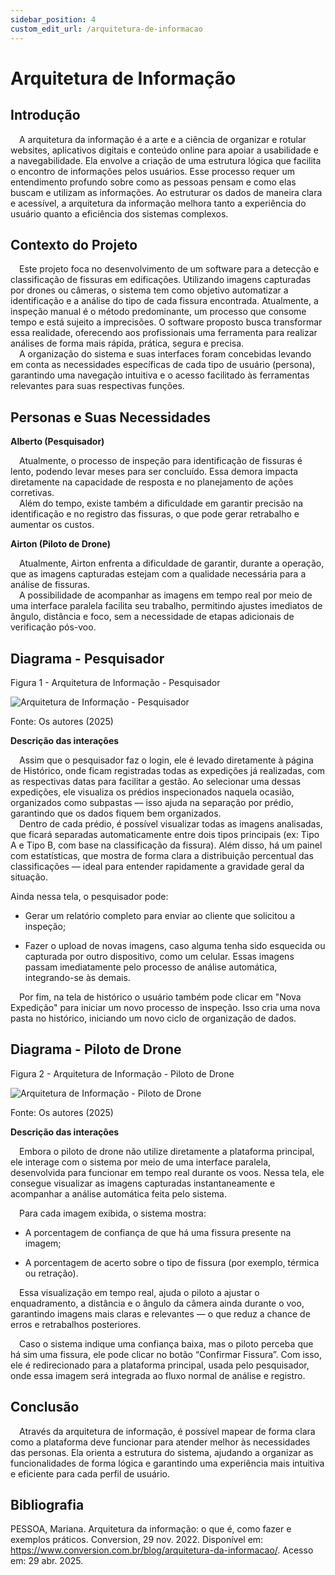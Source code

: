 ```yaml
---
sidebar_position: 4
custom_edit_url: /arquitetura-de-informacao
---
```


# Arquitetura de Informação

## Introdução

&emsp;A arquitetura da informação é a arte e a ciência de organizar e rotular websites, aplicativos digitais e conteúdo online para apoiar a usabilidade e a navegabilidade. Ela envolve a criação de uma estrutura lógica que facilita o encontro de informações pelos usuários. Esse processo requer um entendimento profundo sobre como as pessoas pensam e como elas buscam e utilizam as informações. Ao estruturar os dados de maneira clara e acessível, a arquitetura da informação melhora tanto a experiência do usuário quanto a eficiência dos sistemas complexos.

## Contexto do Projeto

&emsp;Este projeto foca no desenvolvimento de um software para a detecção e classificação de fissuras em edificações. Utilizando imagens capturadas por drones ou câmeras, o sistema tem como objetivo automatizar a identificação e a análise do tipo de cada fissura encontrada. Atualmente, a inspeção manual é o método predominante, um processo que consome tempo e está sujeito a imprecisões. O software proposto busca transformar essa realidade, oferecendo aos profissionais uma ferramenta para realizar análises de forma mais rápida, prática, segura e precisa.     
&emsp;A organização do sistema e suas interfaces foram concebidas levando em conta as necessidades específicas de cada tipo de usuário (persona), garantindo uma navegação intuitiva e o acesso facilitado às ferramentas relevantes para suas respectivas funções.
 

## Personas e Suas Necessidades  

**Alberto (Pesquisador)**

&emsp;Atualmente, o processo de inspeção para identificação de fissuras é lento, podendo levar meses para ser concluído. Essa demora impacta diretamente na capacidade de resposta e no planejamento de ações corretivas.   
&emsp;Além do tempo, existe também a dificuldade em garantir precisão na identificação e no registro das fissuras, o que pode gerar retrabalho e aumentar os custos. 

**Airton (Piloto de Drone)**

&emsp;Atualmente, Airton enfrenta a dificuldade de garantir, durante a operação, que as imagens capturadas estejam com a qualidade necessária para a análise de fissuras.   
&emsp;A possibilidade de acompanhar as imagens em tempo real por meio de uma interface paralela facilita seu trabalho, permitindo ajustes imediatos de ângulo, distância e foco, sem a necessidade de etapas adicionais de verificação pós-voo.

## Diagrama - Pesquisador 


<p style={{textAlign: 'center'}}>Figura 1 - Arquitetura de Informação - Pesquisador</p>
<div style={{margin: 25}}>
    <div style={{textAlign: 'center'}}>
        <img src={require("../../../../static/img/Arquitetura_Informacao_Alberto.png").default} style={{width: 800}} alt="Arquitetura de Informação - Pesquisador" />
        <br />
    </div>
</div>
<p style={{textAlign: 'center'}}>Fonte: Os autores (2025)</p>


**Descrição das interações**

&emsp;Assim que o pesquisador faz o login, ele é levado diretamente à página de Histórico, onde ficam registradas todas as expedições já realizadas, com as respectivas datas para facilitar a gestão. Ao selecionar uma dessas expedições, ele visualiza os prédios inspecionados naquela ocasião, organizados como subpastas — isso ajuda na separação por prédio, garantindo que os dados fiquem bem organizados.    
&emsp;Dentro de cada prédio, é possível visualizar todas as imagens analisadas, que ficará separadas automaticamente entre dois tipos principais (ex: Tipo A e Tipo B, com base na classificação da fissura). Além disso, há um painel com estatísticas, que mostra de forma clara a distribuição percentual das classificações — ideal para entender rapidamente a gravidade geral da situação.

Ainda nessa tela, o pesquisador pode:

- Gerar um relatório completo para enviar ao cliente que solicitou a inspeção;

- Fazer o upload de novas imagens, caso alguma tenha sido esquecida ou capturada por outro dispositivo, como um celular. Essas imagens passam imediatamente pelo processo de análise automática, integrando-se às demais.

&emsp;Por fim, na tela de histórico o usuário também pode clicar em "Nova Expedição" para iniciar um novo processo de inspeção. Isso cria uma nova pasta no histórico, iniciando um novo ciclo de organização de dados.

## Diagrama - Piloto de Drone


<p style={{textAlign: 'center'}}>Figura 2 - Arquitetura de Informação - Piloto de Drone</p>
<div style={{margin: 25}}>
    <div style={{textAlign: 'center'}}>
        <img src={require("../../../../static/img/Arquitetura_Informacao_Alberto.png").default} style={{width: 800}} alt="Arquitetura de Informação - Piloto de Drone" />
        <br />
    </div>
</div>
<p style={{textAlign: 'center'}}>Fonte: Os autores (2025)</p>

**Descrição das interações**

&emsp;Embora o piloto de drone não utilize diretamente a plataforma principal, ele interage com o sistema por meio de uma interface paralela, desenvolvida para funcionar em tempo real durante os voos. Nessa tela, ele consegue visualizar as imagens capturadas instantaneamente e acompanhar a análise automática feita pelo sistema.

 Para cada imagem exibida, o sistema mostra:

- A porcentagem de confiança de que há uma fissura presente na imagem;

- A porcentagem de acerto sobre o tipo de fissura (por exemplo, térmica ou retração).

&emsp;Essa visualização em tempo real, ajuda o piloto a ajustar o enquadramento, a distância e o ângulo da câmera ainda durante o voo, garantindo imagens mais claras e relevantes — o que reduz a chance de erros e retrabalhos posteriores. 

&emsp;Caso o sistema indique uma confiança baixa, mas o piloto perceba que há sim uma fissura, ele pode clicar no botão “Confirmar Fissura”. Com isso, ele é redirecionado para a plataforma principal, usada pelo pesquisador, onde essa imagem será integrada ao fluxo normal de análise e registro.

## Conclusão

&emsp;Através da arquitetura de informação, é possível mapear de forma clara como a plataforma deve funcionar para atender melhor às necessidades das personas. Ela orienta a estrutura do sistema, ajudando a organizar as funcionalidades de forma lógica e garantindo uma experiência mais intuitiva e eficiente para cada perfil de usuário.

## Bibliografia
PESSOA, Mariana. Arquitetura da informação: o que é, como fazer e exemplos práticos. Conversion, 29 nov. 2022. Disponível em: https://www.conversion.com.br/blog/arquitetura-da-informacao/. Acesso em: 29 abr. 2025.